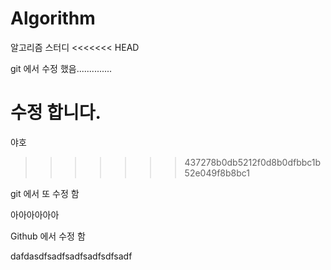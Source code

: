 # Algorithm
알고리즘 스터디
<<<<<<< HEAD

git 에서 수정 했음..............

수정 합니다.
=======
야호
>>>>>>> 437278b0db5212f0d8b0dfbbc1b52e049f8b8bc1









git 에서 또 수정 함



아아아아아아



Github 에서 수정 함



dafdasdfsadfsadfsadfsdfsadf
